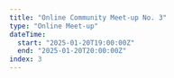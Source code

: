 ```yaml
---
title: "Online Community Meet-up No. 3"
type: "Online Meet-up"
dateTime:
  start: "2025-01-20T19:00:00Z"
  end: "2025-01-20T20:00:00Z"
index: 3
---
```

